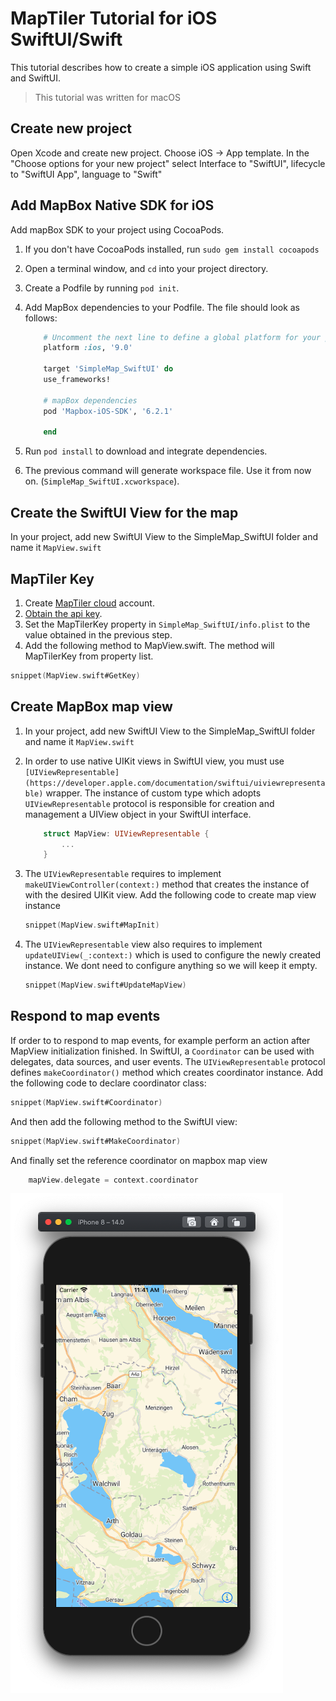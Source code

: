 # MapTiler Tutorial for iOS SwiftUI/Swift

This tutorial describes how to create a simple iOS application using Swift and SwiftUI.

> This tutorial was written for macOS

## Create new project

Open Xcode and create new project. Choose iOS -> App template. In the "Choose options for your new project" select Interface to "SwiftUI", lifecycle to "SwiftUI App", language to "Swift"

## Add MapBox Native SDK for iOS

Add mapBox SDK to your project using CocoaPods.

1. If you don't have CocoaPods installed, run `sudo gem install cocoapods`
1. Open a terminal window, and `cd` into your project directory.
1. Create a Podfile by running `pod init`.
1. Add MapBox dependencies to your Podfile. The file should look as follows:

    ```ruby
        # Uncomment the next line to define a global platform for your project
        platform :ios, '9.0'

        target 'SimpleMap_SwiftUI' do
        use_frameworks!

        # mapBox dependencies
        pod 'Mapbox-iOS-SDK', '6.2.1'	

        end
    ```

1. Run `pod install` to download and integrate dependencies.
1. The previous command will generate workspace file. Use it from now on. (`SimpleMap_SwiftUI.xcworkspace`).

## Create the SwiftUI View for the map

In your project, add new SwiftUI View to the SimpleMap_SwiftUI folder and name it `MapView.swift`

## MapTiler Key

1. Create [MapTiler cloud](https://www.maptiler.com/cloud/) account.
1. [Obtain the api key](https://cloud.maptiler.com/account/keys).
1. Set the MapTilerKey property in `SimpleMap_SwiftUI/info.plist` to the value obtained in the previous step.
1. Add the following method to MapView.swift. The method will MapTilerKey from property list.

```swift
snippet(MapView.swift#GetKey)
```

## Create MapBox map view

1. In your project, add new SwiftUI View to the SimpleMap_SwiftUI folder and name it `MapView.swift`
1. In order to use native UIKit views in SwiftUI view, you must use `[UIViewRepresentable](https://developer.apple.com/documentation/swiftui/uiviewrepresentable)` wrapper. The instance of custom type which adopts `UIViewRepresentable` protocol is responsible for creation and management a UIView object in your SwiftUI interface.

    ```swift
        struct MapView: UIViewRepresentable {
            ...
        }
    ```

1. The `UIViewRepresentable` requires to implement `makeUIViewController(context:)` method that creates the instance of with the desired UIKit view. Add the following code to create map view instance

    ```swift
    snippet(MapView.swift#MapInit)
    ```

1. The `UIViewRepresentable` view also requires to implement `updateUIView(_:context:)` which is used to configure the newly created instance. We dont need to configure anything so we will keep it empty.

    ```swift
    snippet(MapView.swift#UpdateMapView)
    ```


## Respond to map events

If order to to respond to map events, for example perform an action after MapView initialization finished. In SwiftUI, a `Coordinator` can be used with delegates, data sources, and user events. The `UIViewRepresentable` protocol defines `makeCoordinator()` method which creates coordinator instance. Add the following code to declare coordinator class:

```swift
snippet(MapView.swift#Coordinator)
```

And then add the following method to the SwiftUI view:

```swift
snippet(MapView.swift#MakeCoordinator)
```

And finally set the reference coordinator on mapbox map view

```swift
    mapView.delegate = context.coordinator
```

![Application Screenshot](SimpleMap_SwiftUI.png "Application Screenshot")
